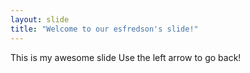 ```yaml
---
layout: slide
title: "Welcome to our esfredson's slide!"
---
```

This is my awesome slide
Use the left arrow to go back!

